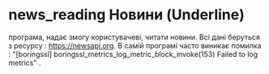 news_reading
Новини (Underline)
=============

програма, надає змогу користувачеві, читати новини. Всі дані беруться з ресурсу : https://newsapi.org.
В самій програмі часто виникає помилка :  "[boringssl] boringssl_metrics_log_metric_block_invoke(153) Failed to log metrics" .


